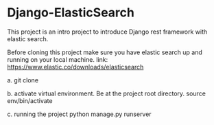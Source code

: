 # Django-ElasticSearch
This project is an intro project to introduce Django rest framework with elastic search.

Before cloning this project make sure you have elastic search up and running on your local machine.
link: https://www.elastic.co/downloads/elasticsearch

a. git clone

b. activate virtual environment. Be at the project root directory.
    source env/bin/activate
    
c. running the project
    python manage.py runserver
